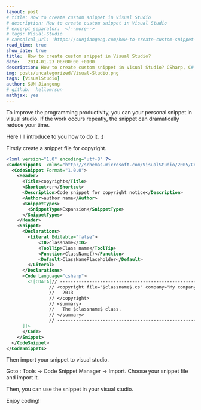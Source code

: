 ```yaml
---
layout: post
# title: How to create custom snippet in Visual Studio
# description: How to create custom snippet in Visual Studio
# excerpt_separator:  <!--more-->
# tags: Visual-Studio
# canonical_url: 'https://sunjiangong.com/how-to-create-custom-snippet-in-visual-studio/'
read_time: true
show_date: true
title:  How to create custom snippet in Visual Studio?
date:   2014-01-23 08:00:00 +0100
description: How to create custom snippet in Visual Studio? CSharp, C#
img: posts/uncategorized/Visual-Studio.png
tags: [VisualStudio]
author: SUN Jiangong
# github:  hellomrsun
mathjax: yes
---
```



To improve the programming productivity, you can your personal snippet in visual studio. If the work occurs repeatly, the snippet can dramatically reduce your time.

Here I'll introduce to you how to do it. :)

<!--more-->

Firstly create a snippet file for copyright.

```xml
<?xml version="1.0" encoding="utf-8" ?>
<CodeSnippets  xmlns="http://schemas.microsoft.com/VisualStudio/2005/CodeSnippet">
  <CodeSnippet Format="1.0.0">
    <Header>
      <Title>copyright</Title>
      <Shortcut>cr</Shortcut>
      <Description>Code snippet for copyright notice</Description>
      <Author>author name</Author>
      <SnippetTypes>
        <SnippetType>Expansion</SnippetType>
      </SnippetTypes>
    </Header>
    <Snippet>
      <Declarations>
		<Literal Editable="false">
			<ID>classname</ID>
			<ToolTip>Class name</ToolTip>
			<Function>ClassName()</Function>
			<Default>ClassNamePlaceholder</Default>
		</Literal>
      </Declarations>
      <Code Language="csharp">
        <![CDATA[// --------------------------------------------------------------------------
                // <copyright file="$classname$.cs" company="My company">
                //   2013
                // </copyright>
                // <summary>
                //   The $classname$ class.
                // </summary>
                // -----------------------------------------------------------------------------------
      ]]>
      </Code>
    </Snippet>
  </CodeSnippet>
</CodeSnippets>
```

Then import your snippet to visual studio.


Goto : Tools -> Code Snippet Manager -> Import. Choose your snippet file and import it.


Then, you can use the snippet in your visual studio. 


Enjoy coding!

